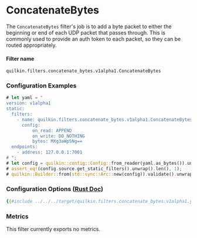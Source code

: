 # ConcatenateBytes

The `ConcatenateBytes` filter's job is to add a byte packet to either the beginning or end of each UDP packet that passes
through. This is commonly used to provide an auth token to each packet, so they can be routed appropriately.  

#### Filter name
```text
quilkin.filters.concatenate_bytes.v1alpha1.ConcatenateBytes
```

### Configuration Examples
```rust
# let yaml = "
version: v1alpha1
static:
  filters:
    - name: quilkin.filters.concatenate_bytes.v1alpha1.ConcatenateBytes
      config:
          on_read: APPEND
          on_write: DO_NOTHING
          bytes: MXg3aWp5Ng==
  endpoints:
    - address: 127.0.0.1:7001
# ";
# let config = quilkin::config::Config::from_reader(yaml.as_bytes()).unwrap();
# assert_eq!(config.source.get_static_filters().unwrap().len(), 1);
# quilkin::Builder::from(std::sync::Arc::new(config)).validate().unwrap();
```

### Configuration Options ([Rust Doc](../../api/quilkin/filters/concatenate_bytes/struct.Config.html))

```yaml
{{#include ../../../target/quilkin.filters.concatenate_bytes.v1alpha1.yaml}}
```

### Metrics

This filter currently exports no metrics.
